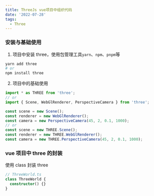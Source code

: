 ```yaml
---
title: ThreeJs vue项目中组织代码
date: '2022-07-28'
tags:
  - Three
---
```


### 安装与基础使用

1. 项目中安装 three，使用包管理工具`yarn`、`npm`、`pnpm`等

```bash
yarn add three
# or
npm install three
```

2. 项目中的基础使用

```ts
import * as THREE from 'three';
// or
import { Scene, WebGlRenderer, PerspectiveCamera } from 'three';

const scene = new Scene();
const renderer = new WebGlRenderer();
const camera = new PerspectiveCamera(45, 2, 0.1, 1000);
// or
const scene = new THREE.Scene();
const renderer = new THREE.WebGlRenderer();
const camera = new THREE.PerspectiveCamera(45, 2, 0.1, 1000);
```

### vue 项目中 three 的封装

使用 class 封装 three

```ts
// ThreeWorld.ts
class ThreeWorld {
  constructor() {}
}
```
